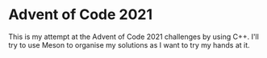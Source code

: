 # Advent of Code 2021

This is my attempt at the Advent of Code 2021 challenges by using C++.
I'll try to use Meson to organise my solutions as I want to try my hands at it.